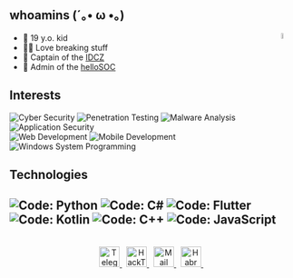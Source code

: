 ## whoamins (´｡• ω •｡)
<img align="right" height="5%" src="https://i.imgur.com/W6ZTVZE.jpeg" />

- 👶 19 y.o. kid
- 👨‍💻 Love breaking stuff
- 🌚 Captain of the [IDCZ](https://ctftime.org/team/144064)
- 👋 Admin of the [helloSOC](https://t.me/helloSOC)

## Interests
![ Cyber Security     ](https://img.shields.io/badge/Cyber%20Security-informational?style=for-the-badge&color=424242)
![ Penetration Testing   ](https://img.shields.io/badge/Penetration%20Testing-informational?style=for-the-badge&color=bebebe)
![ Malware Analysis   ](https://img.shields.io/badge/Malware%20Analysis-informational?style=for-the-badge&color=bebebe)
![ Application Security ](https://img.shields.io/badge/Application%20Security-informational?style=for-the-badge&color=bebebe)
<br />
![ Web Development                ](https://img.shields.io/badge/Web%20Development-informational?style=for-the-badge&color=424242)
![ Mobile Development                ](https://img.shields.io/badge/Mobile%20Development-informational?style=for-the-badge&color=424242)
![ Windows System Programming                ](https://img.shields.io/badge/Windows%20System%20Programming-informational?style=for-the-badge&color=424242)


## Technologies
![ Code: Python         ](https://img.shields.io/static/v1?style=for-the-badge&logoColor=white&labelColor=424242&color=bebebe&label=Code&message=Python&logo=python)
![ Code: C#        ](https://img.shields.io/static/v1?style=for-the-badge&logoColor=white&labelColor=424242&color=bebebe&label=Code&message=csharp&logo=csharp)
![ Code: Flutter        ](https://img.shields.io/static/v1?style=for-the-badge&logoColor=white&labelColor=424242&color=bebebe&label=Code&message=Flutter&logo=flutter)
![ Code: Kotlin        ](https://img.shields.io/static/v1?style=for-the-badge&logoColor=white&labelColor=424242&color=bebebe&label=Code&message=kotlin/java&logo=kotlin)
![ Code: C++  ](https://img.shields.io/static/v1?style=for-the-badge&logoColor=white&labelColor=424242&color=bebebe&label=Code&message=cpp&logo=cplusplus)
![ Code: JavaScript     ](https://img.shields.io/static/v1?style=for-the-badge&logoColor=white&labelColor=424242&color=bebebe&label=Code&message=JavaScript&logo=javascript)
---

<br>
<div align=center>
	<a href="https://t.me/whoamins">
		<img width=36 height=36 alt="Telegram" src="https://cdn.jsdelivr.net/npm/simple-icons@6.21.0/icons/telegram.svg"/>
	</a>&nbsp;
	<a href="https://app.hackthebox.com/profile/1180152">
		<img width=36 height=36 alt="HackTheBox" src="https://cdn.jsdelivr.net/npm/simple-icons@6.21.0/icons/hackthebox.svg"/>
	</a>&nbsp;
	<a href="mailto:whoam1ns3@gmail.com">
		<img width=36 height=36 alt="Mail" src="https://cdn.jsdelivr.net/npm/simple-icons@6.21.0/icons/gmail.svg"/>
	</a>&nbsp;
	<a href="https://habr.com/ru/users/whoam1ns3/">
		<img width=36 height=36 alt="Habr" src="https://cdn.jsdelivr.net/npm/simple-icons@6.21.0/icons/habr.svg"/>
	</a>&nbsp;
</div>
